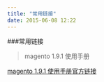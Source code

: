 ```yaml
---
title: "常用链接"
date: 2015-06-08 12:22
---
```

###常用链接
>magento 1.9.1 使用手册

<a href="">magento 1.9.1 使用手册官方链接</a>

